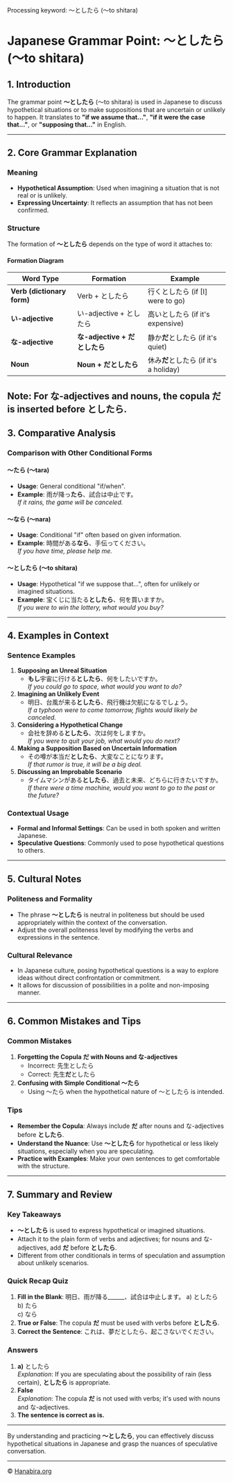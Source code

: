 Processing keyword: ～としたら (〜to shitara)
# Japanese Grammar Point: ～としたら (〜to shitara)

## 1. Introduction
The grammar point **～としたら** (〜to shitara) is used in Japanese to discuss hypothetical situations or to make suppositions that are uncertain or unlikely to happen. It translates to **"if we assume that..."**, **"if it were the case that..."**, or **"supposing that..."** in English.

---
## 2. Core Grammar Explanation
### Meaning
- **Hypothetical Assumption**: Used when imagining a situation that is not real or is unlikely.
- **Expressing Uncertainty**: It reflects an assumption that has not been confirmed.
### Structure
The formation of **～としたら** depends on the type of word it attaches to:
#### Formation Diagram
| **Word Type**             | **Formation**           | **Example**                |
|---------------------------|-------------------------|----------------------------|
| **Verb (dictionary form)**   | Verb + としたら           | 行くとしたら (if [I] were to go) |
| **い-adjective**             | い-adjective + としたら     | 高いとしたら (if it's expensive) |
| **な-adjective**             | **な-adjective + だとしたら** | 静か**だ**としたら (if it's quiet) |
| **Noun**                    | **Noun + だとしたら**        | 休み**だ**としたら (if it's a holiday) |
**Note**: For **な-adjectives** and **nouns**, the copula **だ** is inserted before **としたら**.
---
## 3. Comparative Analysis
### Comparison with Other Conditional Forms
#### ～たら (〜tara)
- **Usage**: General conditional "if/when".
- **Example**: 雨が降っ**たら**、試合は中止です。  
  *If it rains, the game will be canceled.*
#### ～なら (〜nara)
- **Usage**: Conditional "if" often based on given information.
- **Example**: 時間がある**なら**、手伝ってください。  
  *If you have time, please help me.*
#### ～としたら (〜to shitara)
- **Usage**: Hypothetical "if we suppose that...", often for unlikely or imagined situations.
- **Example**: 宝くじに当たる**としたら**、何を買いますか。  
  *If you were to win the lottery, what would you buy?*
---
## 4. Examples in Context
### Sentence Examples
1. **Supposing an Unreal Situation**
   - **もし**宇宙に行ける**としたら**、何をしたいですか。  
     *If you could go to space, what would you want to do?*
2. **Imagining an Unlikely Event**
   - 明日、台風が来る**としたら**、飛行機は欠航になるでしょう。  
     *If a typhoon were to come tomorrow, flights would likely be canceled.*
3. **Considering a Hypothetical Change**
   - 会社を辞める**としたら**、次は何をしますか。  
     *If you were to quit your job, what would you do next?*
4. **Making a Supposition Based on Uncertain Information**
   - その噂が本当だ**としたら**、大変なことになります。  
     *If that rumor is true, it will be a big deal.*
5. **Discussing an Improbable Scenario**
   - タイムマシンがある**としたら**、過去と未来、どちらに行きたいですか。  
     *If there were a time machine, would you want to go to the past or the future?*
### Contextual Usage
- **Formal and Informal Settings**: Can be used in both spoken and written Japanese.
- **Speculative Questions**: Commonly used to pose hypothetical questions to others.
---
## 5. Cultural Notes
### Politeness and Formality
- The phrase **～としたら** is neutral in politeness but should be used appropriately within the context of the conversation.
- Adjust the overall politeness level by modifying the verbs and expressions in the sentence.
### Cultural Relevance
- In Japanese culture, posing hypothetical questions is a way to explore ideas without direct confrontation or commitment.
- It allows for discussion of possibilities in a polite and non-imposing manner.
---
## 6. Common Mistakes and Tips
### Common Mistakes
1. **Forgetting the Copula だ with Nouns and な-adjectives**
   - Incorrect: 先生としたら  
   - Correct: 先生**だ**としたら
2. **Confusing with Simple Conditional ～たら**
   - Using ～たら when the hypothetical nature of ～としたら is intended.
### Tips
- **Remember the Copula**: Always include **だ** after nouns and な-adjectives before **としたら**.
- **Understand the Nuance**: Use **～としたら** for hypothetical or less likely situations, especially when you are speculating.
- **Practice with Examples**: Make your own sentences to get comfortable with the structure.
---
## 7. Summary and Review
### Key Takeaways
- **～としたら** is used to express hypothetical or imagined situations.
- Attach it to the plain form of verbs and adjectives; for nouns and な-adjectives, add **だ** before **としたら**.
- Different from other conditionals in terms of speculation and assumption about unlikely scenarios.
### Quick Recap Quiz
1. **Fill in the Blank**: 明日、雨が降る______、試合は中止します。
   a) としたら  
   b) たら  
   c) なら
2. **True or False**: The copula **だ** must be used with verbs before **としたら**.
3. **Correct the Sentence**: これは、夢だとしたら、起こさないでください。
### Answers
1. **a)** としたら  
   *Explanation*: If you are speculating about the possibility of rain (less certain), **としたら** is appropriate.
2. **False**  
   *Explanation*: The copula **だ** is not used with verbs; it's used with nouns and な-adjectives.
3. **The sentence is correct as is.**
---
By understanding and practicing **～としたら**, you can effectively discuss hypothetical situations in Japanese and grasp the nuances of speculative conversation.


---

© [Hanabira.org](https://hanabira.org)
